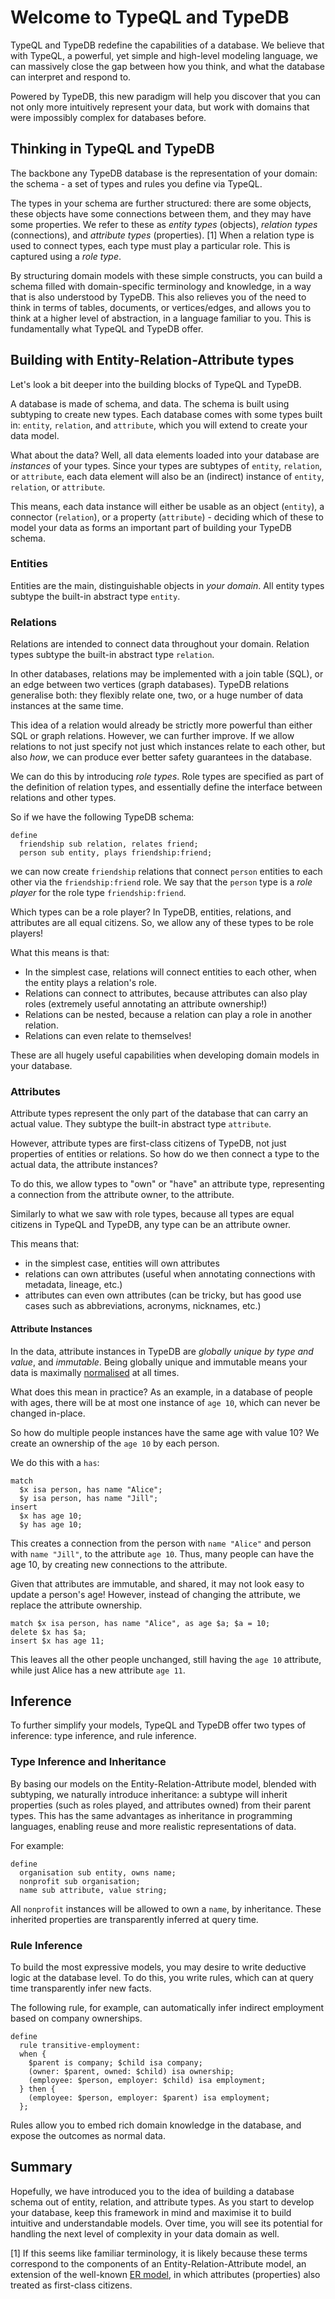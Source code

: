 # Welcome to TypeQL and TypeDB

TypeQL and TypeDB redefine the capabilities of a database. We believe that with TypeQL, a powerful, 
yet simple and high-level modeling language, we can massively close the gap between how you think, 
and what the database can interpret and respond to. 

Powered by TypeDB, this new paradigm will help you discover that you can not only more intuitively represent your data, 
but work with domains that were impossibly complex for databases before.

## Thinking in TypeQL and TypeDB

The backbone any TypeDB database is the representation of your domain: the schema - a set of types and rules you define via TypeQL.

The types in your schema are further structured: there are some objects, these objects have some connections between them, 
and they may have some properties. We refer to these as _entity types_ (objects), _relation types_ (connections), and _attribute types_ (properties).  [1]
When a relation type is used to connect types, each type must play a particular role. This is captured using a _role type_.

By structuring domain models with these simple constructs, you can build a schema filled with domain-specific terminology and knowledge, 
in a way that is also understood by TypeDB. This also relieves you of the need to think in terms of tables, documents, or vertices/edges, 
and allows you to think at a higher level of abstraction, in a language familiar to you. 
This is fundamentally what TypeQL and TypeDB offer.


## Building with Entity-Relation-Attribute types

Let's look a bit deeper into the building blocks of TypeQL and TypeDB. 

A database is made of schema, and data. The schema is built using subtyping to create new types. Each database comes
with some types built in: `entity`, `relation`, and `attribute`, which you will extend to create your data model.

What about the data? Well, all data elements loaded into your database are _instances_ of your types. 
Since your types are subtypes of `entity`, `relation`, or `attribute`, each data element will also be an 
(indirect) instance of `entity`, `relation`, or `attribute`. 

This means, each data instance will either be usable as an object (`entity`), a connector (`relation`), or a property (`attribute`) - 
deciding which of these to model your data as forms an important part of building your TypeDB schema.

### Entities

Entities are the main, distinguishable objects in _your domain_. All entity types subtype the built-in abstract type `entity`. 

### Relations

Relations are intended to connect data throughout your domain. Relation types subtype the built-in abstract type `relation`. 

In other databases, relations may be implemented with a join table (SQL), or an edge between two vertices (graph databases).
TypeDB relations generalise both: they flexibly relate one, two, or a huge number of data instances at the same time. 

This idea of a relation would already be strictly more powerful than either SQL or graph relations. However, we can further
improve. If we allow relations to not just specify not just which instances relate to each other, but also _how_, we can
produce ever better safety guarantees in the database.

We can do this by introducing _role types_. Role types are specified as part of the definition of relation types,
and essentially define the interface between relations and other types. 

So if we have the following TypeDB schema:
```typeql
define
  friendship sub relation, relates friend; 
  person sub entity, plays friendship:friend;
```

we can now create `friendship` relations that connect `person` entities to each other via the `friendship:friend` role. 
We say that the `person` type is a _role player_ for the role type `friendship:friend`. 

Which types can be a role player? In TypeDB, entities, relations, and attributes are all equal citizens. 
So, we allow any of these types to be role players!

What this means is that:
  - In the simplest case, relations will connect entities to each other, when the entity plays a relation's role.
  - Relations can connect to attributes, because attributes can also play roles (extremely useful annotating an attribute ownership!)
  - Relations can be nested, because a relation can play a role in another relation.
  - Relations can even relate to themselves!

These are all hugely useful capabilities when developing domain models in your database. 

### Attributes

Attribute types represent the only part of the database that can carry an actual value. They subtype the built-in abstract type `attribute`.

However, attribute types are first-class citizens of TypeDB, not just properties of entities or relations. So how
do we then connect a type to the actual data, the attribute instances? 

To do this, we allow types to "own" or "have" an attribute type, representing a connection from the attribute owner, to the attribute. 

Similarly to what we saw with role types, because all types are equal citizens in TypeQL and TypeDB, any type can be an attribute owner.

This means that:
  - in the simplest case, entities will own attributes
  - relations can own attributes (useful when annotating connections with metadata, lineage, etc.)
  - attributes can even own attributes (can be tricky, but has good use cases such as abbreviations, acronyms, nicknames, etc.)


#### Attribute Instances

In the data, attribute instances in TypeDB are _globally unique by type and value_, and _immutable_.
Being globally unique and immutable means your data is maximally [normalised](https://en.wikipedia.org/wiki/Database_normalization) at all times. 

What does this mean in practice? As an example, in a database of people with ages, there will be at most one instance of 
`age 10`, which can never be changed in-place.

So how do multiple people instances have the same age with value 10? We create an ownership of the `age 10` by each person. 

We do this with a `has`:
```typeql
match 
  $x isa person, has name "Alice"; 
  $y isa person, has name "Jill"; 
insert 
  $x has age 10; 
  $y has age 10;
```

This creates a connection from the person with `name "Alice"` and person with `name "Jill"`, to the attribute `age 10`.
Thus, many people can have the age 10, by creating new connections to the attribute.

Given that attributes are immutable, and shared, it may not look easy to update a person's age! 
However, instead of changing the attribute, we replace the attribute ownership.
```typeql
match $x isa person, has name "Alice", as age $a; $a = 10;
delete $x has $a;
insert $x has age 11;
```

This leaves all the other people unchanged, still having the `age 10` attribute, while just Alice has a new attribute `age 11`.


## Inference 

To further simplify your models, TypeQL and TypeDB offer two types of inference: type inference, and rule inference.

### Type Inference and Inheritance

By basing our models on the Entity-Relation-Attribute model, blended with subtyping, we naturally introduce inheritance: 
a subtype will inherit properties (such as roles played, and attributes owned) from their parent types. This
has the same advantages as inheritance in programming languages, enabling reuse and more realistic representations
of data.

For example:
```typeql
define
  organisation sub entity, owns name;
  nonprofit sub organisation;
  name sub attribute, value string;
```

All `nonprofit` instances will be allowed to own a `name`, by inheritance. These inherited properties are transparently 
inferred at query time.

### Rule Inference

To build the most expressive models, you may desire to write deductive logic at the database level. To do this, you write rules,
which can at query time transparently infer new facts.

The following rule, for example, can automatically infer indirect employment based on company ownerships.

```typeql
define
  rule transitive-employment:
  when {
    $parent is company; $child isa company;
    (owner: $parent, owned: $child) isa ownership;
    (employee: $person, employer: $child) isa employment;
  } then {
    (employee: $person, employer: $parent) isa employment;
  };
```

Rules allow you to embed rich domain knowledge in the database, and expose the outcomes as normal data.


## Summary

Hopefully, we have introduced you to the idea of building a database schema out of entity, relation, and attribute types. 
As you start to develop your database, keep this framework in mind and maximise it to build intuitive and understandable
models. Over time, you will see its potential for handling the next level of complexity in your data domain as well.

[1] If this seems like familiar terminology, it is likely because these terms correspond to the components of
an Entity-Relation-Attribute model, an extension of the well-known [ER model](https://en.wikipedia.org/wiki/Entity%E2%80%93relationship_model),
in which attributes (properties) also treated as first-class citizens.
